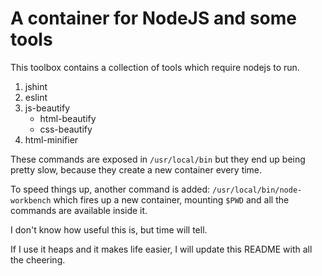 # A container for NodeJS and some tools

This toolbox contains a collection of tools which require nodejs to run.

1. jshint
2. eslint
3. js-beautify
    * html-beautify
    * css-beautify
4. html-minifier

These commands are exposed in `/usr/local/bin` but they end up being
pretty slow, because they create a new container every time.

To speed things up, another command is added: `/usr/local/bin/node-workbench` which
fires up a new container, mounting `$PWD` and all the commands are available inside it.

I don't know how useful this is, but time will tell.

If I use it heaps and it makes life easier, I will update this README with all
the cheering.
